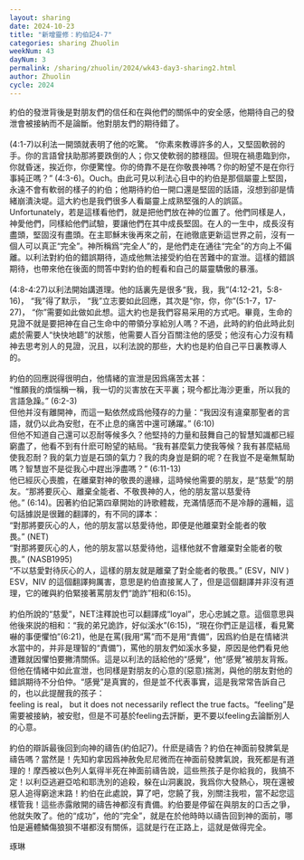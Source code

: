 ```yaml
---
layout: sharing
date: 2024-10-23
title: "新增靈修：約伯記4-7"
categories: sharing Zhuolin
weekNum: 43
dayNum: 3
permalink: /sharing/zhuolin/2024/wk43-day3-sharing2.html
author: Zhuolin
cycle: 2024
---
```


約伯的發泄背後是對朋友們的信任和在與他們的關係中的安全感，他期待自己的發泄會被接納而不是論斷。他對朋友們的期待錯了。  
   
(4:1-7)以利法一開頭就表明了他的吃驚。 “你素來教導許多的人，又堅固軟弱的手。你的言語曾扶助那將要跌倒的人；你又使軟弱的膝穩固。但現在禍患臨到你，你就昏迷，挨近你，你便驚惶。你的倚靠不是在你敬畏神嗎？你的盼望不是在你行事純正嗎？” (4:3-6)。Ouch。由此可見以利法心目中的約伯是那個屬靈上堅固，永遠不會有軟弱的樣子的約伯；他期待約伯一開口還是堅固的話語，沒想到卻是情緒崩潰決堤。這大約也是我們很多人看屬靈上成熟堅强的人的誤區。Unfortunately，若是這樣看他們，就是把他們放在神的位置了。他們同樣是人，神愛他們，同樣給他們試驗，要讓他們在其中成長堅固。在人的一生中，成長沒有盡頭，堅固沒有盡頭。在主耶穌末後再來之前，在祂徹底更新這世界之前，沒有一個人可以真正“完全”。神所稱爲“完全人”的，是他們走在通往“完全”的方向上不偏離。以利法對約伯的錯誤期待，造成他無法接受約伯在苦難中的宣泄。這樣的錯誤期待，也帶來他在後面的問答中對約伯的輕看和自己的屬靈驕傲的暴漲。  
   
(4:8-4:27)以利法開始講道理。他的話裏先是很多“我，我，我”(4:12-21，5:8-16)， “我”得了默示， “我”立志要如此回應，其次是“你，你，你”(5:1-7，17-27)， “你”需要如此做如此想。這大約也是我們容易采用的方式吧。畢竟，生命的見證不就是要把神在自己生命中的帶領分享給別人嗎？不過，此時的約伯此時此刻處於需要人“快快地聼”的狀態，他需要人百分百關注他的感受；他沒有心力沒有精神去思考別人的見證，況且，以利法說的那些，大約也是約伯自己平日裏教導人的。  
   
約伯的回應説得很明白，他情緒的宣泄是因爲痛苦太甚：  
“惟願我的煩惱稱一稱，我一切的災害放在天平裏；現今都比海沙更重，所以我的言語急躁。” (6:2-3)  
但他并沒有離開神，而這一點依然成爲他殘存的力量：“我因沒有違棄那聖者的言語，就仍以此為安慰，在不止息的痛苦中還可踴躍。” (6:10)  
但他不知道自己還可以忍耐等候多久？他堅持的力量和鼓舞自己的智慧知識都已經窮盡了，他看不到有什麽可盼望的結局。“我有甚麼氣力使我等候？我有甚麼結局使我忍耐？我的氣力豈是石頭的氣力？我的肉身豈是銅的呢？在我豈不是毫無幫助嗎？智慧豈不是從我心中趕出淨盡嗎？” (6:11-13)  
他已經灰心喪膽，在離棄對神的敬畏的邊緣，這時候他需要的朋友，是“慈愛”的朋友。“那將要灰心、離棄全能者、不敬畏神的人，他的朋友當以慈愛待他。” (6:14)。因著約伯記第四章開始的詩歌體裁，充滿情感而不是冷靜的邏輯，這句話據説是很難的翻譯的，有不同的譯本：  
“對那將要灰心的人，他的朋友當以慈愛待他，即便是他離棄對全能者的敬畏。” (NET)  
“對那將要灰心的人，他的朋友當以慈愛待他，這樣他就不會離棄對全能者的敬畏。” (NASB1995)  
“不以慈愛對待灰心的人，這樣的朋友就是離棄了對全能者的敬畏。” (ESV，NIV )  
ESV，NIV 的這個翻譯夠厲害，意思是約伯直接駡人了，但是這個翻譯并非沒有道理，它的確與約伯緊接著罵朋友們“詭詐”相和(6:15)。  
   
約伯所說的“慈愛”，NET注釋說也可以翻譯成“loyal”，忠心忠誠之意。這個意思與他後來説的相和：“我的弟兄詭詐，好似溪水”(6:15)，“現在你們正是這樣，看見驚嚇的事便懼怕”(6:21)，他是在罵(我用“罵”而不是用“責備”，因爲約伯是在情緒洪水當中的，并非是理智的“責備”)，罵他的朋友們如溪水多變，原因是他們看見他遭難就因懼怕要撇清關係。這是以利法的話給他的“感覺”，他“感覺”被朋友背叛。但他在情緒中如此宣泄，也同樣是對朋友的心意的(惡意)揣測，與他的朋友對他的錯誤期待不分伯仲。“感覺”是真實的，但是並不代表事實，這是我常常告訴自己的，也以此提醒我的孩子：feeling is real， but it does not necessarily reflect the true facts。“feeling”是需要被接納，被安慰，但是不可基於feeling去評斷，更不要以feeling去論斷別人的心意。  
   
約伯的辯訴最後回到向神的禱告(約伯記7)。什麽是禱告？約伯在神面前發脾氣是禱告嗎？當然是！先知約拿因爲神赦免尼尼微而在神面前發脾氣說，我死都是有道理的！摩西被以色列人氣得半死在神面前禱告說，這些熊孩子是你給我的，我搞不定！以利亞逃避亞哈和耶洗別的追殺，躲在山洞裏說，我爲你大發熱心，現在還被惡人追得窮途末路！約伯在此處說，算了吧，您饒了我，別關注我啦，當不起您這樣管我！這些赤露敞開的禱告神都沒有責備。約伯要是停留在與朋友的口舌之爭，他就失敗了。他的“成功”，他的“完全”，就是在於他時時以禱告回到神的面前，哪怕是遍體鱗傷狼狽不堪都沒有關係，這就是行在正路上，這就是做得完全。  


琢琳  
    



